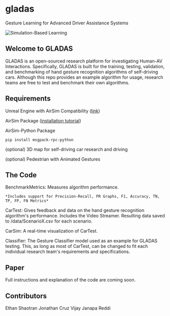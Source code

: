 # gladas
Gesture Learning for Advanced Driver Assistance Systems

![Simulation-Based Learning](pictures/GLADAS.png)

## Welcome to GLADAS

GLADAS is an open-sourced research platform for investigating Human-AV Interactions. Specifically, GLADAS is built for the training, testing, validation, and benchmarking of hand gesture recognition algorithms of self-driving cars. Although this repo provides an example algorithm for usage, research teams are free to test and benchmark their own algorithms.

## Requirements

Unreal Engine with AirSim Compatibility ([link](https://www.unrealengine.com/en-US/))

AirSim Package ([installation tutorial](https://microsoft.github.io/AirSim/docs/unreal_custenv/))

AirSim-Python Package
```
pip install msgpack-rpc-python
```
(optional) 3D map for self-driving car research and driving

(optional) Pedestrian with Animated Gestures

## The Code
BenchmarkMetrics: Measures algorithm performance.
    
    *Includes support for Precision-Recall, PR Graphs, F1, Accuracy, TN, TP, FP, FN Metrics*

CarTest: Gives feedback and data on the hand gesture recognition algorithm's performance. Includes the Video Streamer. Resulting data saved to /data/ScenarioX.csv for each scenario.

CarSim: A real-time visualization of CarTest.

Classifier: The Gesture Classifier model used as an example for GLADAS testing. This, as long as most of CarTest, can be changed to fit each individual research team's requirements and specifications.

## Paper
Full instructions and explanation of the code are coming soon.

## Contributors
Ethan Shaotran
Jonathan Cruz
Vijay Janapa Reddi
